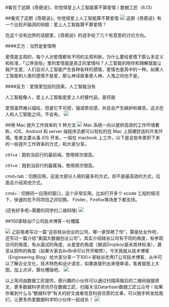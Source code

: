 #看完了这期《奇葩说》，你觉得爱上人工智能算不算爱情丨数据工匠（6.13）

##看完了这期《奇葩说》，你觉得爱上人工智能算不算爱情
![](http://static.datartisan.com/upload/attachment/2016/06/cHBeQWPT.jpg)
这期《奇葩说》有一个比较开脑洞的辩题：爱上人工智能算不算爱情？

在这个没有边界的话题里，《奇葩说》的选手给了几个有意思的讨论方向。

####正方：当然是爱情啊

爱情是主观的，每个人对爱情都有不同的主观判断。为什么要给爱情下那么多定义和标准，「公序良俗」里的爱情就是真正的爱情吗？人工智能的陪伴和理解就能让我产生爱。人们会对人工智能产生各种各样的感情，爱情也是其中的一种。如果人工智能和人类的感情不是爱，那么神话故事里人神、人鬼之间也不是。

####反方：爱情里包括的因素，人工智能没有

人工智能像人，爱上人工智能是爱上人的替代品，是将就

爱情虽然难以描绘，但是它不可控，强调责任感，并且会产生嫉妒和痛苦。这点在人和人工智能之间，不会有。
![](http://static.datartisan.com/upload/attachment/2016/06/NfPonAtW.png)

##用 Mac 提升工作效率的 5 种方法
![](http://static.datartisan.com/upload/attachment/2016/06/qItFsn0s.jpg)
Mac 系统一向以提供高效的工作环境著称，iOS，Android 和 server 端程序员都可以轻松的在 Mac 上搭建舒适的开发环境。笔者主要从事 iOS 开发，一般在 macbook 上工作，以下是这些年累积下来的一些提升工作效率的方式，和大家分享。

ctrl+a：跑到当前行的最前端，使用频次很高。

ctrl+e：跑到当前行的最尾端，使用频次很高。

cmd+tab：切换应用，这是大部分人用的最多的方式，却不是最高效的方式，后面会介绍其他方式。

cmd+`: 切换同一应用的窗口，这个非常实用。比如打开多个 xcode 工程的情况下，快速的在不同项目之间切换。 Finder，Firefox等场景下都支持。

(还有好多呢~需要的同学扫二维码哦)
![](http://static.datartisan.com/upload/attachment/2016/06/GobCzbbj.png)

##100家硅谷IT公司技术博客－吐槽篇

![](http://static.datartisan.com/upload/attachment/2016/06/obXwunON.png)
之前笔者写过一篇“这些硅谷创业的公司，哪一家惊艳了你”，算是处女作吧，还写过一篇介绍“美国大数据创业公司”。其实介绍硅谷公司有不同的角度，有参观访问的角度，有从面试的角度，从食堂的角度（据说Dropbox是米其林标准），甚至从厕所的角度（如果大家去AirBnB可以开开眼界），今天我就从技术博客（Engineering Blog）给大家分享一下100＋家硅谷优秀IT公司技术博客，从中可以了解企业文化，技术特色和设计语言，如果直接列出来很单调，笔者就放上大图，加上点评，算吐槽版吧。
![](http://static.datartisan.com/upload/attachment/2016/06/yR4RK9Vz.png)

以上简讯由数据工匠提供，感兴趣的小伙伴可以通过扫描简报后的二维码链接原文，更多数据科学资讯尽在数据工匠，扫描关注Datartisan数据工匠公众号！如果你看到什么与“数据科学”有关的好文或者信息科技优质的文章，可以随手转发给我们，让更多热爱数据科学的小伙伴一起成长！
![](http://static.datartisan.com/upload/attachment/2016/05/xKM5xlV4.png)
